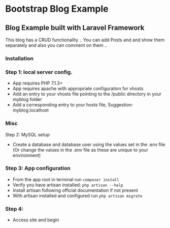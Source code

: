 # Bootstrap Blog Example
## Blog Example built with Laravel Framework 
This blog has a CRUD functionality .. You can add Posts and and show them separately and also you can comment on them ..

### Installation

### Step 1: local server config.
 * App requires PHP 7.1.3+
 * App requires apache with appropriate configuration for vhosts
 * Add an entry to your vhosts file pointing to the /public directory in your myblog folder
 * Add a corresponding entry to your hosts file, Suggestion: myblog.localhost

### Misc

Step 2: MySQL setup

 * Create a database and database user using the values set in the .env file (Or change the values in the .env file as these are unique to your environment)

### Step 3: App configuration

 * From the app root in terminal run `composer install`
 * Verify you have artisan installed: `php artisan --help`
 * Install artisan following official documentation if not present
 * With artisan installed and configured run `php artisan migrate`

### Step 4:
 * Access site and begin